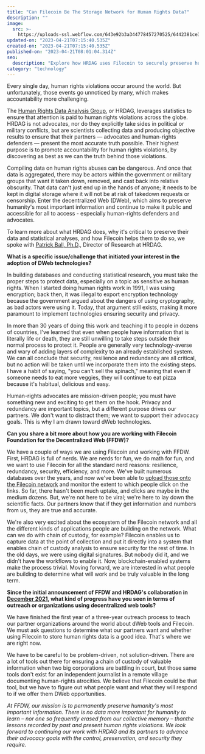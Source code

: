 ```yaml
---
title: "Can Filecoin Be The Storage Network for Human Rights Data?"
description: ""
image:
  src: >-
    https://uploads-ssl.webflow.com/643e92b3a344778457270525/6442381ce3c08ff22a4e3c10_0308-hrdag-spotlight.png
updated-on: "2023-04-21T07:15:40.535Z"
created-on: "2023-04-21T07:15:40.535Z"
published-on: "2023-04-21T08:01:04.314Z"
seo:
  description: "Explore how HRDAG uses Filecoin to securely preserve human rights data, ensuring vital information remains accessible and protected from censorship through decentralized storage."
category: "technology"
---
```


Every single day, human rights violations occur around the world. But unfortunately, those events go unnoticed by many, which makes accountability more challenging.

The [Human Rights Data Analysis Group](https://hrdag.org/), or HRDAG, leverages statistics to ensure that attention is paid to human rights violations across the globe. HRDAG is not advocates, nor do they explicitly take sides in political or military conflicts, but are scientists collecting data and producing objective results to ensure that their partners — advocates and human-rights defenders — present the most accurate truth possible. Their highest purpose is to promote accountability for human rights violations, by discovering as best as we can the truth behind those violations.

Compiling data on human rights abuses can be dangerous. And once that data is aggregated, there may be actors within the government or military groups that want it taken down, removed, and cast back into relative obscurity. That data can't just end up in the hands of anyone; it needs to be kept in digital storage where it will not be at risk of takedown requests or censorship. Enter the decentralized Web (DWeb), which aims to preserve humanity's most important information and continue to make it public and accessible for all to access - especially human-rights defenders and advocates.

To learn more about what HRDAG does, why it's critical to preserve their data and statistical analyses, and how Filecoin helps them to do so, we spoke with [Patrick Ball, Ph.D](https://hrdag.org/)., Director of Research at HRDAG.

**What is a specific issue/challenge that initiated your interest in the adoption of DWeb technologies?**

In building databases and conducting statistical research, you must take the proper steps to protect data, especially on a topic as sensitive as human rights. When I started doing human rights work in 1991, I was using encryption; back then, it was illegal to export encryption technology because the government argued about the dangers of using cryptography, as bad actors were using it. Today, that argument still exists, making it more paramount to implement technologies ensuring security and privacy.

In more than 30 years of doing this work and teaching it to people in dozens of countries, I've learned that even when people have information that is literally life or death, they are still unwilling to take steps outside their normal process to protect it. People are generally very technology-averse and wary of adding layers of complexity to an already established system. We can all conclude that security, resilience and redundancy are all critical, but no action will be taken until we incorporate them into the existing steps. I have a habit of saying, "you can't sell the spinach," meaning that even if someone needs to eat more veggies, they will continue to eat pizza because it's habitual, delicious and easy.

Human-rights advocates are mission-driven people; you must have something new and exciting to get them on the hook. Privacy and redundancy are important topics, but a different purpose drives our partners. We don't want to distract them; we want to support their advocacy goals. This is why I am drawn toward dWeb technologies.

**Can you share a bit more about how you are working with Filecoin Foundation for the Decentralized Web (FFDW)?**

We have a couple of ways we are using Filecoin and working with FFDW. First, HRDAG is full of nerds. We are nerds for fun, we do math for fun, and we want to use Filecoin for all the standard nerd reasons: resilience, redundancy, security, efficiency, and more. We've built numerous databases over the years, and now we've been able to [upload those onto the Filecoin network](https://hrdag.org/data-publication/) and monitor the extent to which people click on the links. So far, there hasn't been much uptake, and clicks are maybe in the medium dozens. But, we're not here to be viral; we're here to lay down the scientific facts. Our partners know that if they get information and numbers from us, they are true and accurate.

We're also very excited about the ecosystem of the Filecoin network and all the different kinds of applications people are building on the network. What can we do with chain of custody, for example? Filecoin enables us to capture data at the point of collection and put it directly into a system that enables chain of custody analysis to ensure security for the rest of time. In the old days, we were using digital signatures. But nobody did it, and we didn't have the workflows to enable it. Now, blockchain-enabled systems make the process trivial. Moving forward, we are interested in what people are building to determine what will work and be truly valuable in the long term.

**Since the initial announcement of FFDW and HRDAG's collaboration in [December 2021](/ffdw-and-human-rights-data-analysis-group-hrdag-collaborate-to-advance-decentralized-storage/), what kind of progress have you seen in terms of outreach or organizations using decentralized web tools?**

We have finished the first year of a three-year outreach process to teach our partner organizations around the world about dWeb tools and Filecoin. We must ask questions to determine what our partners want and whether using Filecoin to store human rights data is a good idea. That's where we are right now.

We have to be careful to be problem-driven, not solution-driven. There are a lot of tools out there for ensuring a chain of custody of valuable information when two big corporations are battling in court, but those same tools don't exist for an independent journalist in a remote village documenting human-rights atrocities. We believe that Filecoin could be that tool, but we have to figure out what people want and what they will respond to if we offer them DWeb opportunities.

_At FFDW, our mission is to permanently preserve humanity's most important information. There is no data more important for humanity to learn – nor one so frequently erased from our collective memory – thanthe lessons recorded by past and present human rights violations. We look forward to continuing our work with HRDAG and its partners to advance their advocacy goals with the control, preservation, and security they require._
